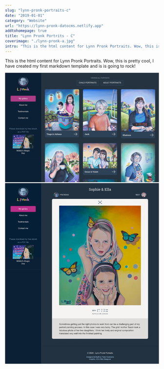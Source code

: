 ```yaml
---
slug: "lynn-pronk-portraits-c"
date: "2019-01-01"
category: "Website"
url: "https://lynn-pronk-datocms.netlify.app"
addtohomepage: true
title: "Lynn Pronk Portrits - C"
coverimage: "./lynn-pronk-a.jpg"
intro: "This is the html content for Lynn Pronk Portraits. Wow, this is pretty cool, I have created my first markdown template and is is going to rock!"
---
```


<div class="description">

This is the html content for Lynn Pronk Portraits. Wow, this is pretty cool, I have created my first markdown template and is is going to rock!

</div>

<div class="images">

![Lynn Pronk Homepage](./lynn-pronk-a.jpg "Lynn Pronk Homepage")
![Lynn Pronk Homepage](./lynn-pronk-b.jpg "Lynn Pronk Homepage")

</div>